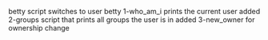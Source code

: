 betty script switches to user betty
1-who_am_i prints the current user
added 2-groups script that prints all groups the user is in
added 3-new_owner for ownership change
